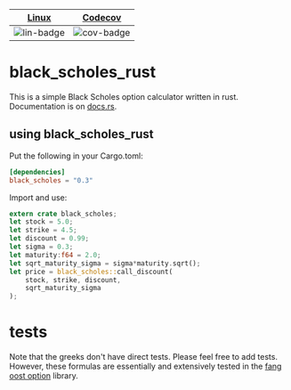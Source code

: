 | [Linux][lin-link] |  [Codecov][cov-link]  |
| :---------------: | :-------------------: |
| ![lin-badge]      | ![cov-badge]          |

[lin-badge]: https://travis-ci.org/phillyfan1138/black_scholes_rust.svg?branch=master "Travis build status"
[lin-link]:  https://travis-ci.org/phillyfan1138/black_scholes_rust "Travis build status"
[cov-badge]: https://codecov.io/gh/phillyfan1138/black_scholes_rust/branch/master/graph/badge.svg
[cov-link]:  https://codecov.io/gh/phillyfan1138/black_scholes_rust


# black_scholes_rust

This is a simple Black Scholes option calculator written in rust.  Documentation is on [docs.rs](https://docs.rs/black_scholes/0.3.0/black_scholes/).

## using black_scholes_rust
Put the following in your Cargo.toml:

```toml
[dependencies]
black_scholes = "0.3"
```

Import and use:

```rust
extern crate black_scholes;
let stock = 5.0;
let strike = 4.5;
let discount = 0.99;
let sigma = 0.3;
let maturity:f64 = 2.0;
let sqrt_maturity_sigma = sigma*maturity.sqrt();
let price = black_scholes::call_discount(
    stock, strike, discount, 
    sqrt_maturity_sigma
);
```

# tests

Note that the greeks don't have direct tests.  Please feel free to add tests.  However, these formulas are essentially and extensively tested in the [fang oost option](https://github.com/phillyfan1138/fang_oost_option_rust) library.  